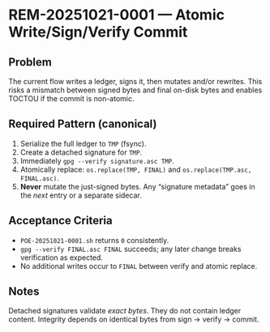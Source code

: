 # REM-20251021-0001 — Atomic Write/Sign/Verify Commit

## Problem
The current flow writes a ledger, signs it, then mutates and/or rewrites. This risks a mismatch between signed bytes and final on-disk bytes and enables TOCTOU if the commit is non-atomic.

## Required Pattern (canonical)
1. Serialize the full ledger to `TMP` (fsync).
2. Create a detached signature for `TMP`.
3. Immediately `gpg --verify signature.asc TMP`.
4. Atomically replace: `os.replace(TMP, FINAL)` and `os.replace(TMP.asc, FINAL.asc)`.
5. **Never** mutate the just-signed bytes. Any “signature metadata” goes in the *next* entry or a separate sidecar.

## Acceptance Criteria
- `POE-20251021-0001.sh` returns `0` consistently.
- `gpg --verify FINAL.asc FINAL` succeeds; any later change breaks verification as expected.
- No additional writes occur to `FINAL` between verify and atomic replace.

## Notes
Detached signatures validate *exact bytes*. They do not contain ledger content. Integrity depends on identical bytes from sign → verify → commit.
